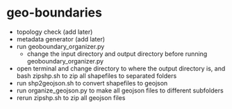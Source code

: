 # geo-boundaries

- topology check (add later)
- metadata generator (add later)
- run geoboundary_organizer.py
    - change the input directory and output directory before running geoboundary_organizer.py
- open terminal and change directory to where the output directory is, and bash zipshp.sh to zip all shapefiles to separated folders
- run shp2geojson.sh to convert shapefiles to geojson
- run organize_geojson.py to make all geojson files to different subfolders
- rerun zipshp.sh to zip all geojson files